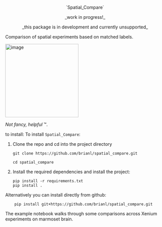 
<p style="text-align: center;">`Spatial_Compare`</p>

<p style="text-align: center;">_work in progress!_</p>


<p style="text-align: center;">_this package is in development and currently unsupported_</p>


Comparison of spatial experiments based on matched labels. 

<img width="231" alt="image" src="https://github.com/user-attachments/assets/b6f6d35b-87b1-4af8-a770-308d4454b6f6">

_Not fancy, helpful_ &#8482;.

to install:
To install `Spatial_Compare`:

1. Clone the repo and cd into the project directory
    ```
    git clone https://github.com/brianl/spatial_compare.git

    cd spatial_compare
    ```
2. Install the required dependencies and install the project:
    ```
    pip install -r requirements.txt
    pip install .
    ```

Alternatively you can install directly from github:

```
    pip install git+https://github.com/brianl/spatial_compare.git
```


The example notebook walks through some comparisons across Xenium experiments on marmoset brain.
